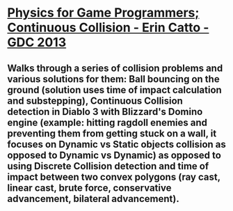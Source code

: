 # [Physics for Game Programmers; Continuous Collision - Erin Catto - GDC 2013](https://www.youtube.com/watch?v=7_nKOET6zwI&list=LL6MKUgGZ9Q8c2Ff7GnoRoqA)
## Walks through a series of collision problems and various solutions for them: Ball bouncing on the ground (solution uses time of impact calculation and substepping), Continuous Collision detection in Diablo 3 with Blizzard's Domino engine (example: hitting ragdoll enemies and preventing them from getting stuck on a wall, it focuses on Dynamic vs Static objects collision as opposed to Dynamic vs Dynamic) as opposed to using Discrete Collision detection and time of impact between two convex polygons (ray cast, linear cast, brute force, conservative advancement, bilateral advancement).  


